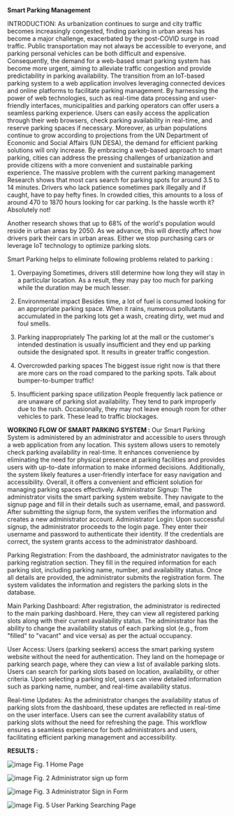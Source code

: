 __Smart Parking Management__

INTRODUCTION:
As urbanization continues to surge and city traffic becomes increasingly congested, finding parking in urban areas has become a major challenge, exacerbated by the post-COVID surge in road traffic. Public transportation may not always be accessible to everyone, and parking personal vehicles can be both difficult and expensive. Consequently, the demand for a web-based smart parking system has become more urgent, aiming to alleviate traffic congestion and provide predictability in parking availability.
The transition from an IoT-based parking system to a web application involves leveraging connected devices and online platforms to facilitate parking management. By harnessing the power of web technologies, such as real-time data processing and user-friendly interfaces, municipalities and parking operators can offer users a seamless parking experience. Users can easily access the application through their web browsers, check parking availability in real-time, and reserve parking spaces if necessary. 
Moreover, as urban populations continue to grow according to projections from the UN Department of Economic and Social Affairs (UN DESA), the demand for efficient parking solutions will only increase. By embracing a web-based approach to smart parking, cities can address the pressing challenges of urbanization and provide citizens with a more convenient and sustainable parking experience.
The massive problem with the current parking management 
Research shows that most cars search for parking spots for around 3.5 to 14 minutes. Drivers who lack patience sometimes park illegally and if caught, have to pay hefty fines. In crowded cities, this amounts to a loss of around 470 to 1870 hours looking for car parking. Is the hassle worth it? Absolutely not!

Another research shows that up to 68% of the world's population would reside in urban areas by 2050. As we advance, this will directly affect how drivers park their cars in urban areas. Either we stop purchasing cars or leverage IoT technology to optimize parking slots.

Smart Parking helps to eliminate following problems related to parking : 
1. Overpaying
Sometimes, drivers still determine how long they will stay in a particular location. As a result, they may pay too much for parking while the duration may be much lesser.

2. Environmental impact
Besides time, a lot of fuel is consumed looking for an appropriate parking space. When it rains, numerous pollutants accumulated in the parking lots get a wash, creating dirty, wet mud and foul smells.

3. Parking inappropriately
The parking lot at the mall or the customer's intended destination is usually insufficient and they end up parking outside the designated spot. It results in greater traffic congestion.

4. Overcrowded parking spaces
The biggest issue right now is that there are more cars on the road compared to the parking spots. Talk about bumper-to-bumper traffic!

5. Insufficient parking space utilization
People frequently lack patience or are unaware of parking slot availability. They tend to park improperly due to the rush. Occasionally, they may not leave enough room for other vehicles to park. These lead to traffic blockages.

**WORKING FLOW OF SMART PARKING SYSTEM :**
Our Smart Parking System is administered by an administrator and accessible to users through a web application from any location. This system allows users to remotely check parking availability in real-time. It enhances convenience by eliminating the need for physical presence at parking facilities and provides users with up-to-date information to make informed decisions. Additionally, the system likely features a user-friendly interface for easy navigation and accessibility. Overall, it offers a convenient and efficient solution for managing parking spaces effectively.
Administrator Signup: The administrator visits the smart parking system website. They navigate to the signup page and fill in their details such as username, email, and password. After submitting the signup form, the system verifies the information and creates a new administrator account. Administrator Login: Upon successful signup, the administrator proceeds to the login page. They enter their username and password to authenticate their identity. If the credentials are correct, the system grants access to the administrator dashboard. 

Parking Registration: From the dashboard, the administrator navigates to the parking registration section. They fill in the required information for each parking slot, including parking name, number, and availability status. Once all details are provided, the administrator submits the registration form. The system validates the information and registers the parking slots in the database. 

Main Parking Dashboard: After registration, the administrator is redirected to the main parking dashboard. Here, they can view all registered parking slots along with their current availability status. The administrator has the ability to change the availability status of each parking slot (e.g., from "filled" to "vacant" and vice versa) as per the actual occupancy. 

User Access: Users (parking seekers) access the smart parking system website without the need for authentication. They land on the homepage or parking search page, where they can view a list of available parking slots. Users can search for parking slots based on location, availability, or other criteria. Upon selecting a parking slot, users can view detailed information such as parking name, number, and real-time availability status. 

Real-time Updates: As the administrator changes the availability status of parking slots from the dashboard, these updates are reflected in real-time on the user interface. Users can see the current availability status of parking slots without the need for refreshing the page. This workflow ensures a seamless experience for both administrators and users, facilitating efficient parking management and accessibility.


**RESULTS :** 

![image](https://github.com/user-attachments/assets/aa9e7391-d4f1-4fe4-ab2d-d8e3dc3b9ee8)
Fig. 1 Home Page

![image](https://github.com/user-attachments/assets/6286d4ca-2429-43c8-bbbe-1143a13748b0)
Fig. 2 Administrator sign up form

![image](https://github.com/user-attachments/assets/8fa75457-cb68-4413-a6e5-1b0421b769d9)
Fig. 3 Administrator Sign in Form

![image](https://github.com/user-attachments/assets/963b17d3-5381-4482-aad1-6d133c60becf)
Fig. 5 User Parking Searching Page

